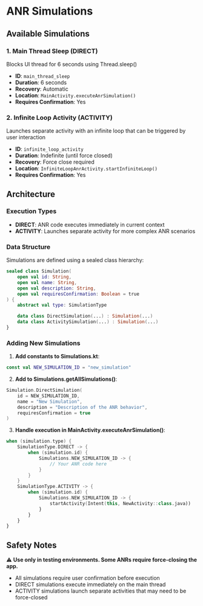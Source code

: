 # ANR Simulations

## Available Simulations

### 1. Main Thread Sleep (DIRECT)

Blocks UI thread for 6 seconds using Thread.sleep()

- **ID**: `main_thread_sleep`
- **Duration**: 6 seconds
- **Recovery**: Automatic
- **Location**: `MainActivity.executeAnrSimulation()`
- **Requires Confirmation**: Yes

### 2. Infinite Loop Activity (ACTIVITY)

Launches separate activity with an infinite loop that can be triggered by user interaction

- **ID**: `infinite_loop_activity`
- **Duration**: Indefinite (until force closed)
- **Recovery**: Force close required
- **Location**: `InfiniteLoopAnrActivity.startInfiniteLoop()`
- **Requires Confirmation**: Yes

## Architecture

### Execution Types

- **DIRECT**: ANR code executes immediately in current context
- **ACTIVITY**: Launches separate activity for more complex ANR scenarios

### Data Structure

Simulations are defined using a sealed class hierarchy:

```kotlin
sealed class Simulation(
    open val id: String,
    open val name: String,
    open val description: String,
    open val requiresConfirmation: Boolean = true
) {
    abstract val type: SimulationType

    data class DirectSimulation(...) : Simulation(...)
    data class ActivitySimulation(...) : Simulation(...)
}
```

### Adding New Simulations

1. **Add constants to Simulations.kt**:

```kotlin
const val NEW_SIMULATION_ID = "new_simulation"
```

2. **Add to Simulations.getAllSimulations()**:

```kotlin
Simulation.DirectSimulation(
    id = NEW_SIMULATION_ID,
    name = "New Simulation",
    description = "Description of the ANR behavior",
    requiresConfirmation = true
)
```

3. **Handle execution in MainActivity.executeAnrSimulation()**:

```kotlin
when (simulation.type) {
    SimulationType.DIRECT -> {
        when (simulation.id) {
            Simulations.NEW_SIMULATION_ID -> {
                // Your ANR code here
            }
        }
    }
    SimulationType.ACTIVITY -> {
        when (simulation.id) {
            Simulations.NEW_SIMULATION_ID -> {
                startActivity(Intent(this, NewActivity::class.java))
            }
        }
    }
}
```

## Safety Notes

⚠️ **Use only in testing environments. Some ANRs require force-closing the app.**

- All simulations require user confirmation before execution
- DIRECT simulations execute immediately on the main thread
- ACTIVITY simulations launch separate activities that may need to be force-closed